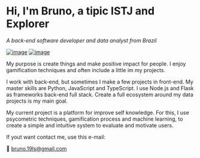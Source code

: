 # Hi, I'm Bruno, a tipic ISTJ and Explorer

*A back-end software developer and data analyst from Brazil*

[![image](https://img.shields.io/badge/LinkedIn-0077B5?style=for-the-badge&logo=linkedin&logoColor=white)](https://www.linkedin.com/in/bruno-santos/)
[![image](https://img.shields.io/badge/Instagram-E4405F?style=for-the-badge&logo=instagram&logoColor=white)](https://www.instagram.com/brunopksantos/)

My purpose is create things and make positive impact for people. I enjoy gamification techniques and often include a little im my projects.

I work with back-end, but sometimes I make a few projects in front-end. My master skills are Python, JavaScript and TypeScript. I use Node.js and Flask as frameworks back-end full stack. Create a full ecosystem around my data projects is my main goal.

My current project is a platform for improve self knowledge. For this, I use psycometric techniques, gamification process and machine learning, to create a simple and intuitive system to evaluate and motivate users.

If yout want contact me, use this e-mail:

:email: bruno.19ls@gmail.com
